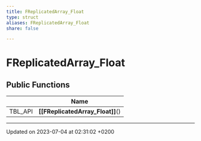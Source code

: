 ```yaml
---
title: FReplicatedArray_Float
type: struct
aliases: FReplicatedArray_Float
share: false

---
```


# FReplicatedArray_Float





## Public Functions

|                | Name           |
| -------------- | -------------- |
| TBL_API | **[[FReplicatedArray_Float]]**() |

-------------------------------

Updated on 2023-07-04 at 02:31:02 +0200